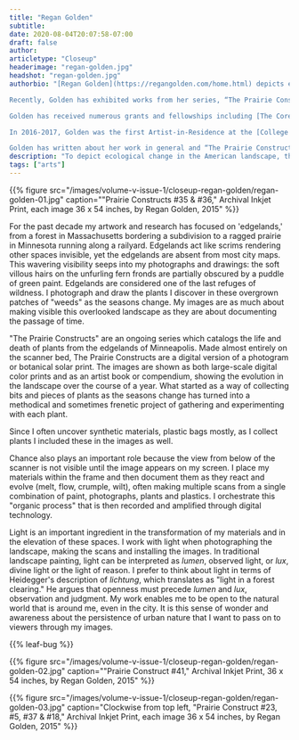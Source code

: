 ```yaml
---
title: "Regan Golden"
subtitle:
date: 2020-08-04T20:07:58-07:00
draft: false
author:
articletype: "Closeup"
headerimage: "regan-golden.jpg"
headshot: "regan-golden.jpg"
authorbio: "[Regan Golden](https://regangolden.com/home.html) depicts ecological change in the American landscape using drawing materials and altered photographs. Golden’s images have been exhibited in solo and group shows both nationally and internationally, including Harvard University’s [Fisher Forestry Museum](https://harvardforest.fas.harvard.edu/fisher-museum), [The Cue Art Foundation](http://cueartfoundation.org) in New York City and the [Museum of Contemporary Photography](http://www.mocp.org) in Chicago.

Recently, Golden has exhibited works from her series, “The Prairie Constructs,” which comprises over 140 mixed-media images which draw heavily on the Tallgrass Midwest for inspiration. Golden has exhibited  works from the series at [Soo Visual Art Center](https://www.soovac.org) in Minneapolis, Residuals at the [Architecture Library of the University of Minnesota](https://www.continuum.umn.edu/2017/07/residuals-regan-golden-maura-rockcastle) and Unearth at the [Painting Center](https://www.thepaintingcenter.org/unearth) in New York City. We have chosen a number of images from the series to feature in this issue of Rootstalk.

Golden has received numerous grants and fellowships including [The Core Program Fellowship in Critical Studies](https://www.mfah.org/fellowships/core-program/core-how-apply) at the [Museum of Fine Arts Houston](https://www.mfah.org), [The Jerome Foundation Emerging Artist Fellowship](https://archive.jeromefdn.org), [The Minnesota State Arts Board Artist Initiative Grant](http://www.arts.state.mn.us/grants), and a [Long-term Ecological Research Grant in the Arts](https://lternet.edu) from [The National Science Foundation](https://www.nsf.gov).

In 2016-2017, Golden was the first Artist-in-Residence at the [College of Biological Sciences Conservatory](https://cbs.umn.edu/conservatory/artist) at the University of Minnesota, a home for rare and endangered plants from around the world. Golden is currently a Lecturer in Drawing, Painting, and Critical Studies at the [University of Minnesota](https://twin-cities.umn.edu) and the [Minneapolis College of Art and Design](https://mcad.edu).

Golden has written about her work in general and “The Prairie Constructs” in particular in the above artist's statement."
description: "To depict ecological change in the American landscape, this artist brings together paints, drawing materials and altered photographs."
tags: ["arts"]
---
```


{{% figure src="/images/volume-v-issue-1/closeup-regan-golden/regan-golden-01.jpg" caption="\"Prairie Constructs #35 & #36,\" Archival Inkjet Print, each image 36 x 54 inches, by Regan Golden, 2015" %}}

For the past decade my artwork and research has focused on 'edgelands,'
from a forest in Massachusetts bordering a subdivision to a ragged
prairie in Minnesota running along a railyard. Edgelands act like scrims
rendering other spaces invisible, yet the edgelands are absent from most
city maps. This wavering visibility seeps into my photographs and
drawings: the soft villous hairs on the unfurling fern fronds are
partially obscured by a puddle of green paint. Edgelands are considered
one of the last refuges of wildness. I photograph and draw the plants I
discover in these overgrown patches of "weeds" as the seasons change. My
images are as much about making visible this overlooked landscape as
they are about documenting the passage of time.

"The Prairie Constructs" are an ongoing series which catalogs the life
and death of plants from the edgelands of Minneapolis. Made almost
entirely on the scanner bed, The Prairie Constructs are a digital
version of a photogram or botanical solar print. The images are shown as
both large-scale digital color prints and as an artist book or
compendium, showing the evolution in the landscape over the course of a
year. What started as a way of collecting bits and pieces of plants as
the seasons change has turned into a methodical and sometimes frenetic
project of gathering and experimenting with each plant.

Since I often uncover synthetic materials, plastic bags mostly, as I
collect plants I included these in the images as well.

Chance also plays an important role because the view from below of the
scanner is not visible until the image appears on my screen. I place my
materials within the frame and then document them as they react and
evolve (melt, flow, crumple, wilt), often making multiple scans from a
single combination of paint, photographs, plants and plastics. I
orchestrate this "organic process" that is then recorded and amplified
through digital technology.

Light is an important ingredient in the transformation of my materials
and in the elevation of these spaces. I work with light when
photographing the landscape, making the scans and installing the images.
In traditional landscape painting, light can be interpreted as *lumen*,
observed light, or *lux*, divine light or the light of reason. I prefer
to think about light in terms of Heidegger's description of *lichtung*,
which translates as "light in a forest clearing." He argues that
openness must precede *lumen* and *lux*, observation and judgment. My
work enables me to be open to the natural world that is around me, even
in the city. It is this sense of wonder and awareness about the
persistence of urban nature that I want to pass on to viewers through my
images.

{{% leaf-bug %}}

{{% figure src="/images/volume-v-issue-1/closeup-regan-golden/regan-golden-02.jpg" caption="\"Prairie Construct #41,\" Archival Inkjet Print,  36 x 54 inches, by Regan Golden, 2015" %}}

{{% figure src="/images/volume-v-issue-1/closeup-regan-golden/regan-golden-03.jpg" caption="Clockwise from top left, \"Prairie Construct #23, #5, #37 & #18,\" Archival Inkjet Print, each image 36 x 54 inches, by Regan Golden, 2015" %}}
